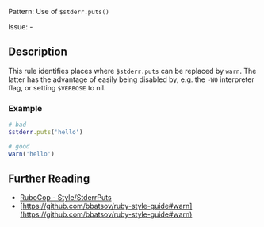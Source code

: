 Pattern: Use of `$stderr.puts()`

Issue: -

## Description

This rule identifies places where `$stderr.puts` can be replaced by
`warn`. The latter has the advantage of easily being disabled by,
e.g. the `-W0` interpreter flag, or setting `$VERBOSE` to nil.

### Example

```ruby
# bad
$stderr.puts('hello')

# good
warn('hello')
```

## Further Reading

* [RuboCop - Style/StderrPuts](https://rubocop.readthedocs.io/en/latest/cops_style/#stylestderrputs)
* [https://github.com/bbatsov/ruby-style-guide#warn](https://github.com/bbatsov/ruby-style-guide#warn)
